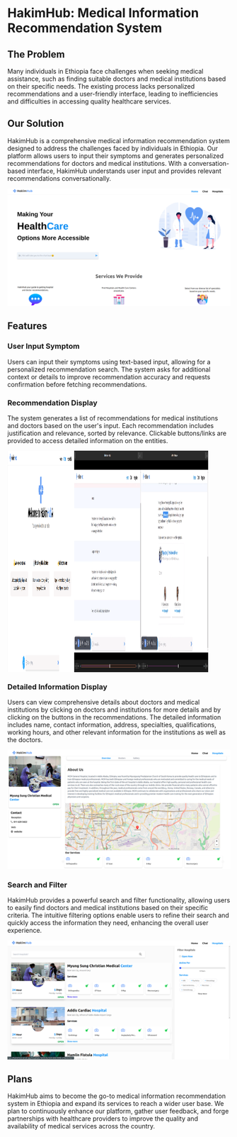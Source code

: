 # HakimHub: Medical Information Recommendation System

## The Problem

Many individuals in Ethiopia face challenges when seeking medical assistance, such as finding suitable doctors and medical institutions based on their specific needs. The existing process lacks personalized recommendations and a user-friendly interface, leading to inefficiencies and difficulties in accessing quality healthcare services.

## Our Solution

HakimHub is a comprehensive medical information recommendation system designed to address the challenges faced by individuals in Ethiopia. Our platform allows users to input their symptoms and generates personalized recommendations for doctors and medical institutions. With a conversation-based interface, HakimHub understands user input and provides relevant recommendations conversationally.

![Home Page](client-web/public/assets/homepage1.png)
## Features

### User Input Symptom

Users can input their symptoms using text-based input, allowing for a personalized recommendation search. The system asks for additional context or details to improve recommendation accuracy and requests confirmation before fetching recommendations.

### Recommendation Display

The system generates a list of recommendations for medical institutions and doctors based on the user's input. Each recommendation includes justification and relevance, sorted by relevance. Clickable buttons/links are provided to access detailed information on the entities.

<div style="display: flex; flex-direction: row; height:500px;">
  <img src="client-web/public/assets/chatbot.png" width="30%" alt="Chatbot">
  <img src="client-web/public/assets/chatbot2.png" width="30%" alt="Chatbot">
  <img src="client-web/public/assets/chatbot3.png" width="30%" alt="Chatbot">
</div>

### Detailed Information Display

Users can view comprehensive details about doctors and medical institutions by clicking on doctors and institutions for more details and by clicking on the buttons in the recommendations. The detailed information includes name, contact information, address, specialties, qualifications, working hours, and other relevant information for the institutions as well as the doctors.

![Hospital Detail 1](client-web/public/assets/hospitaldetail1.png)

### Search and Filter

HakimHub provides a powerful search and filter functionality, allowing users to easily find doctors and medical institutions based on their specific criteria. The intuitive filtering options enable users to refine their search and quickly access the information they need, enhancing the overall user experience.

![Hospitals](client-web/public/assets/hospitals.png)

## Plans

HakimHub aims to become the go-to medical information recommendation system in Ethiopia and expand its services to reach a wider user base. We plan to continuously enhance our platform, gather user feedback, and forge partnerships with healthcare providers to improve the quality and availability of medical services across the country.

